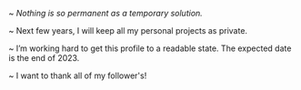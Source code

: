 ~ *Nothing is so permanent as a temporary solution.*

~ Next few years, I will keep all my personal projects as private. 

~ I’m working hard to get this profile to a readable state. The expected date is the end of 2023.

~ I want to thank all of my follower's! 
